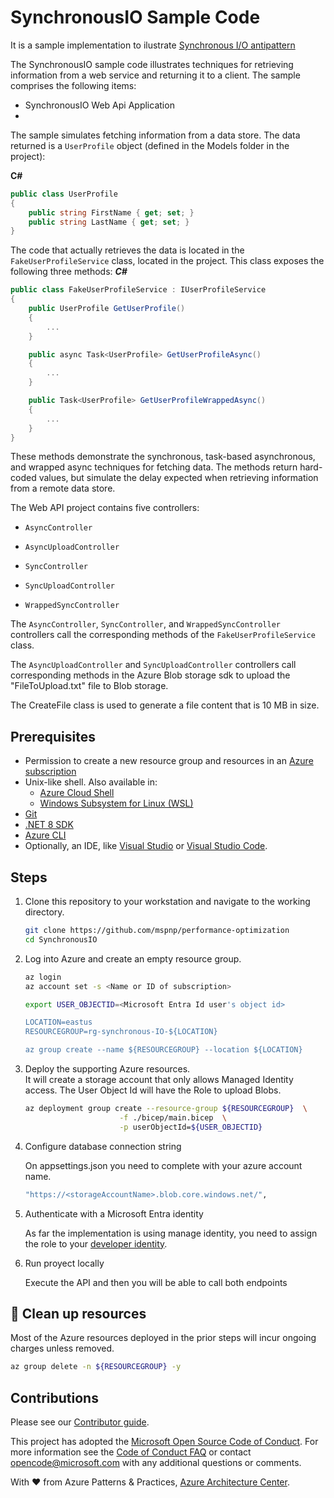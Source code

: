 # SynchronousIO Sample Code

It is a sample implementation to ilustrate [Synchronous I/O antipattern](https://learn.microsoft.com/azure/architecture/antipatterns/synchronous-io/)

The SynchronousIO sample code illustrates techniques for retrieving information from a web service and returning it to a client. The sample comprises the following items:

- SynchronousIO Web Api Application
-

The sample simulates fetching information from a data store. The data returned is a `UserProfile` object (defined in the Models folder in the project):

**C#**

```C#
public class UserProfile
{
    public string FirstName { get; set; }
    public string LastName { get; set; }
}
```

The code that actually retrieves the data is located in the `FakeUserProfileService` class, located in the project. This class exposes the following three methods:
**_C#_**

```C#
public class FakeUserProfileService : IUserProfileService
{
    public UserProfile GetUserProfile()
    {
        ...
    }

    public async Task<UserProfile> GetUserProfileAsync()
    {
        ...
    }

    public Task<UserProfile> GetUserProfileWrappedAsync()
    {
        ...
    }
}
```

These methods demonstrate the synchronous, task-based asynchronous, and wrapped async techniques for fetching data. The methods return hard-coded values, but simulate the delay expected when retrieving information from a remote data store.

The Web API project contains five controllers:

- `AsyncController`

- `AsyncUploadController`

- `SyncController`

- `SyncUploadController`

- `WrappedSyncController`

The `AsyncController`, `SyncController`, and `WrappedSyncController` controllers call the corresponding methods of the `FakeUserProfileService` class.

The `AsyncUploadController` and `SyncUploadController` controllers call corresponding methods in the Azure Blob storage sdk to upload the "FileToUpload.txt" file to Blob storage.

The CreateFile class is used to generate a file content that is 10 MB in size.

## Prerequisites

- Permission to create a new resource group and resources in an [Azure subscription](https://azure.com/free)
- Unix-like shell. Also available in:
  - [Azure Cloud Shell](https://shell.azure.com/)
  - [Windows Subsystem for Linux (WSL)](https://learn.microsoft.com/windows/wsl/install)
- [Git](https://git-scm.com/downloads)
- [.NET 8 SDK](https://dotnet.microsoft.com/download/dotnet/8.0)
- [Azure CLI](https://learn.microsoft.com/cli/azure/install-azure-cli)
- Optionally, an IDE, like [Visual Studio](https://visualstudio.microsoft.com/downloads/) or [Visual Studio Code](https://code.visualstudio.com/).

## Steps

1. Clone this repository to your workstation and navigate to the working directory.

   ```bash
   git clone https://github.com/mspnp/performance-optimization
   cd SynchronousIO
   ```

1. Log into Azure and create an empty resource group.

   ```bash
   az login
   az account set -s <Name or ID of subscription>

   export USER_OBJECTID=<Microsoft Entra Id user's object id>
   
   LOCATION=eastus
   RESOURCEGROUP=rg-synchronous-IO-${LOCATION}

   az group create --name ${RESOURCEGROUP} --location ${LOCATION}

   ```

1. Deploy the supporting Azure resources.  
   It will create a storage account that only allows Managed Identity access. The User Object Id will have the Role to upload Blobs.

   ```bash
   az deployment group create --resource-group ${RESOURCEGROUP}  \
                        -f ./bicep/main.bicep  \
                        -p userObjectId=${USER_OBJECTID}
   ```

1. Configure database connection string

   On appsettings.json you need to complete with your azure account name.

   ```bash
   "https://<storageAccountName>.blob.core.windows.net/",
   ```

1. Authenticate with a Microsoft Entra identity

    As far the implementation is using manage identity, you need to assign the role to your [developer identity](https://learn.microsoft.com/azure/azure-functions/functions-reference?tabs=blob&pivots=programming-language-csharp#local-development-with-identity-based-connections).

1. Run proyect locally

   Execute the API and then you will be able to call both endpoints

## :broom: Clean up resources

Most of the Azure resources deployed in the prior steps will incur ongoing charges unless removed.

```bash
az group delete -n ${RESOURCEGROUP} -y
```

## Contributions

Please see our [Contributor guide](./CONTRIBUTING.md).

This project has adopted the [Microsoft Open Source Code of Conduct](https://opensource.microsoft.com/codeofconduct/). For more information see the [Code of Conduct FAQ](https://opensource.microsoft.com/codeofconduct/faq/) or contact <opencode@microsoft.com> with any additional questions or comments.

With :heart: from Azure Patterns & Practices, [Azure Architecture Center](https://azure.com/architecture).
